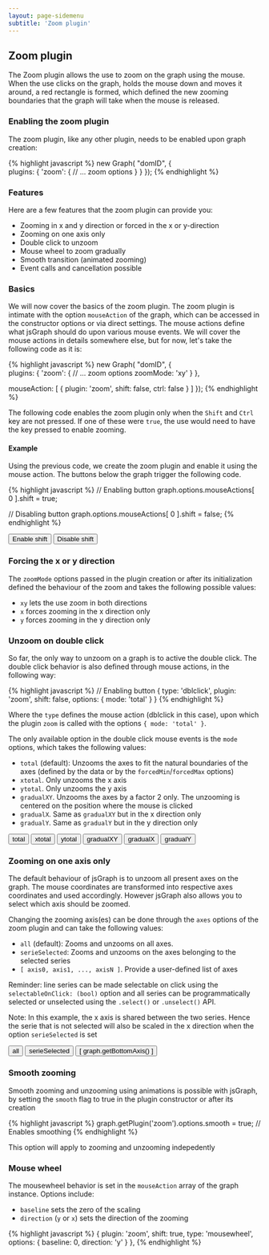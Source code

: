 ```yaml
---
layout: page-sidemenu
subtitle: 'Zoom plugin'
---
```

## Zoom plugin
<script>

function makeGraph( domID, zoomOptions, mouseActions, secondSerie ) {

var graph = new Graph( domID, {

plugins: {
  'zoom': zoomOptions || {}
},

mouseActions: mouseActions || []

} );

graph.resize( 400, 300 );

var data = [];
for( var i = 0; i < 2 * Math.PI; i += 0.1 ) {
data.push( i );
data.push( Math.sin( i ) );
}

var serie = graph.newSerie( "firstSerie" ).autoAxis().setData( data );

if( secondSerie ) {

  serie.setLineColor('ForestGreen').setOption('selectableOnClick', true);

  var data = [];
  for( var i = 0; i < 2 * Math.PI; i += 0.1 ) {
  data.push( i );
  data.push( Math.cos( i ) );
  }

  var serie = graph.newSerie( "secondSerie" ).autoAxis().setYAxis( graph.getRightAxis( 0 ) ).setData( data ).setLineColor('crimson').setOption('selectableOnClick', true);

  graph.getRightAxis( 0 ).turnGridsOff();



}
graph.draw();

return { Graph: graph }
}

</script>

The Zoom plugin allows the use to zoom on the graph using the mouse. When the use clicks on the graph, holds the mouse down and moves it around, a red rectangle is formed, which defined the new zooming boundaries that the graph will take when the mouse is released.


### <a id="enabling"></a>Enabling the zoom plugin
The zoom plugin, like any other plugin, needs to be enabled upon graph creation:

{% highlight javascript %}
new Graph( "domID", {  
  plugins: {
     'zoom': {
        // ... zoom options
      }
  }
});
{% endhighlight %}

### Features

Here are a few features that the zoom plugin can provide you:

* Zooming in x and y direction or forced in the x or y-direction
* Zooming on one axis only
* Double click to unzoom
* Mouse wheel to zoom gradually
* Smooth transition (animated zooming)
* Event calls and cancellation possible


### <a id="basics"></a>Basics

We will now cover the basics of the zoom plugin. The zoom plugin is intimate with the option ```mouseAction``` of the graph, which can be accessed in the constructor options or via direct settings. The mouse actions define what jsGraph should do upon various mouse events. We will cover the mouse actions in details somewhere else, but for now, let's take the following code as it is:

{% highlight javascript %}
new Graph( "domID", {  
  plugins: {
     'zoom': {
        // ... zoom options
        zoomMode: 'xy'
      }
  },

  mouseAction: [
    { plugin: 'zoom', shift: false, ctrl: false }
  ]
});
{% endhighlight %}

The following code enables the zoom plugin only when the ```Shift``` and ```Ctrl``` key are not pressed. If one of these were ```true```, the use would need to have the key pressed to enable zooming.

#### <a id="example"></a>Example

Using the previous code, we create the zoom plugin and enable it using the mouse action. The buttons below the graph trigger the following code.

{% highlight javascript %}
// Enabling button
graph.options.mouseActions[ 0 ].shift = true;

// Disabling button
graph.options.mouseActions[ 0 ].shift = false;
{% endhighlight %}

<div id="example-1" class="jsgraph-example"></div>

<script>

var graphResponse = makeGraph( "example-1", { zoomMode: 'xy' }, [ { plugin: 'zoom' } ] ); 

$( document ).ready( function() {

  $( '#example-1-shift' ).on( 'click', function() {
    
    graphResponse.Graph.options.mouseActions[ 0 ].shift = true;

    $( this ).siblings( ).removeClass( 'active' );
    $( this ).addClass( 'active' );
  });

  $( '#example-1-shift2' ).on('click', function() {
    
    graphResponse.Graph.options.mouseActions[ 0 ].shift = false;

    $( this ).siblings( ).removeClass( 'active' );
    $( this ).addClass( 'active' );
  });
});
</script>

<div class="btn-group">
  <button class="btn btn-default" id="example-1-shift">Enable shift</button>
  <button class="btn btn-default active" id="example-1-shift2">Disable shift</button>
</div>


### <a id="forcing"></a>Forcing the x or y direction
 
The ```zoomMode``` options passed in the plugin creation or after its initialization defined the behaviour of the zoom and takes the following possible values:

* ```xy``` lets the use zoom in both directions
* ```x``` forces zooming in the x direction only
* ```y``` forces zooming in the y direction only


### <a id="unzooming"></a>Unzoom on double click

So far, the only way to unzoom on a graph is to active the double click. The double click behavior is also defined through mouse actions, in the following way:

{% highlight javascript %}
// Enabling button
{ type: 'dblclick', plugin: 'zoom', shift: false, options: { mode: 'total' } }
{% endhighlight %}

Where the ```type``` defines the mouse action (dblclick in this case), upon which the plugin ```zoom``` is called with the options ```{ mode: 'total' }```.

<div id="example-2" class="jsgraph-example"></div>

<script>

var graphResponse = makeGraph( "example-2", { zoomMode: 'xy' }, [ { plugin: 'zoom' }, { type: 'dblclick', plugin: 'zoom', shift: false, options: { mode: 'total' } }
 ] ); 

</script>

The only available option in the double click mouse events is the ```mode``` options, which takes the following values:

* ```total``` (default): Unzooms the axes to fit the natural boundaries of the axes (defined by the data or by the ```forcedMin```/```forcedMax``` options)
* ```xtotal```. Only unzooms the x axis
* ```ytotal```. Only unzooms the y axis
* ```gradualXY```. Unzooms the axes by a factor 2 only. The unzooming is centered on the position where the mouse is clicked
* ```gradualX```. Same as ```gradualXY``` but in the x direction only
* ```gradualY```. Same as ```gradualY``` but in the y direction only


<div id="example-3" class="jsgraph-example"></div>

<script>

( function() {

var graphResponse = makeGraph( "example-3", { zoomMode: 'xy' }, [ { plugin: 'zoom' }, { type: 'dblclick', plugin: 'zoom', shift: false, options: { mode: 'total' } }
 ] ); 

$( document ).ready( function() {

  $( 'button.example-3' ).on( 'click', function() {
    
    switch( $( this ).attr( 'id' ).replace('example-3-', '' ) ) {

      case 'total':
        graphResponse.Graph.options.mouseActions[ 1 ].options.mode = 'total';
      break;
      case 'xtotal':
        graphResponse.Graph.options.mouseActions[ 1 ].options.mode = 'xtotal';
      break;
      case 'ytotal':
        graphResponse.Graph.options.mouseActions[ 1 ].options.mode = 'ytotal';
      break;
      case 'gradualXY':
        graphResponse.Graph.options.mouseActions[ 1 ].options.mode = 'gradualXY';
      break;
      case 'gradualX':
        graphResponse.Graph.options.mouseActions[ 1 ].options.mode = 'gradualX';
      break;
      case 'gradualY':
        graphResponse.Graph.options.mouseActions[ 1 ].options.mode = 'gradualY';
      break;

    }  
    
    $( this ).siblings( ).removeClass( 'active' );
    $( this ).addClass( 'active' );
  });

});


}) ();
</script>

<div class="btn-group">
<button class="btn btn-default example-3 active" id="example-3-total">total</button>
<button class="btn btn-default example-3" id="example-3-xtotal">xtotal</button>
<button class="btn btn-default example-3" id="example-3-ytotal">ytotal</button>
<button class="btn btn-default example-3" id="example-3-gradualXY">gradualXY</button>
<button class="btn btn-default example-3" id="example-3-gradualX">gradualX</button>
<button class="btn btn-default example-3" id="example-3-gradualY">gradualY</button>
</div>



### <a id="oneaxis"></a> Zooming on one axis only
The default behaviour of jsGraph is to unzoom all present axes on the graph. The mouse coordinates are transformed into respective axes coordinates and used accordingly. However jsGraph also allows you to select which axis should be zoomed.

Changing the zooming axis(es) can be done through the ```axes``` options of the zoom plugin and can take the following values:

* ```all``` (default): Zooms and unzooms on all axes.
* ```serieSelected```: Zooms and unzooms on the axes belonging to the selected series
* ```[ axis0, axis1, ..., axisN ]```. Provide a user-defined list of axes

Reminder: line series can be made selectable on click using the ```selectableOnClick: (bool)``` option and all series can be programmatically selected or unselected using the ```.select()``` or ```.unselect()``` API.

<div id="example-4" class="jsgraph-example"></div>

<script>

( function() {

var graphResponse = makeGraph( "example-4", { zoomMode: 'xy' }, [ { plugin: 'zoom' }, { type: 'dblclick', plugin: 'zoom', shift: false, options: { mode: 'total' } }
 ], true ); 

$( document ).ready( function() {

  $( 'button.example-4' ).on( 'click', function() {
    
    graphResponse.Graph.options.mouseActions[ 0 ].options = graphResponse.Graph.options.mouseActions[ 0 ].options || {};

    switch( $( this ).attr( 'id' ).replace('example-4-', '' ) ) {

      case 'all':

        graphResponse.Graph.getPlugin('zoom').options.axes = 'all';
      break;
      case 'serieSelected':
        graphResponse.Graph.getPlugin('zoom').options.axes = 'serieSelected';
      break;

      case 'bottom':
        graphResponse.Graph.getPlugin('zoom').options.axes = [ graphResponse.Graph.getBottomAxis() ];
      break;
    }  
    
    $( this ).siblings( ).removeClass( 'active' );
    $( this ).addClass( 'active' );
  });

});


}) ();
</script>

Note: In this example, the x axis is shared between the two series. Hence the serie that is not selected will also be scaled in the x direction when the option ```serieSelected``` is set
<div class="btn-group">
  <button class="btn btn-default example-4 active" id="example-4-all">all</button>
  <button class="btn btn-default example-4" id="example-4-serieSelected">serieSelected</button>
  <button class="btn btn-default example-4" id="example-4-bottom">[ graph.getBottomAxis() ]</button>
</div>



### <a id="smooth"></a>Smooth zooming

Smooth zooming and unzooming using animations is possible with jsGraph, by setting the ```smooth``` flag to true in the plugin constructor or after its creation

{% highlight javascript %}
graph.getPlugin('zoom').options.smooth = true; // Enables smoothing
{% endhighlight %}

This option will apply to zooming and unzooming indepedently


<div id="example-5" class="jsgraph-example"></div>

<script>

( function() {

var graphResponse = makeGraph( "example-5", { zoomMode: 'xy', smooth: true }, [ { plugin: 'zoom' }, { type: 'dblclick', plugin: 'zoom', shift: false, options: { mode: 'total' } }
 ], false ); 

}) ();
</script>


### <a id="mousewheel"></a>Mouse wheel

The mousewheel behavior is set in the ```mouseAction``` array of the graph instance. Options include:

* ```baseline``` sets the zero of the scaling
* ```direction``` (```y``` or ```x```) sets the direction of the zooming

{% highlight javascript %}
{ plugin: 'zoom', shift: true, type: 'mousewheel', options: { baseline: 0, direction: 'y' } },
{% endhighlight %}